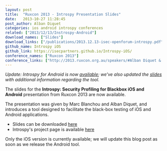 ```yaml
---
layout: post
title:  "Ruxcon 2013 - Introspy Presentation Slides"
date:   2013-10-27 11:28:45
post_author: Alban Diquet
categories: ios android introspy conferences
related: ["2013/12/13/Instrospy-Android"]
download_names: ["Slides"]
download_links: ["/publications/2013.12.13-isec-openforum-introspy.pdf"]
github_name: Introspy iOS
github_link: https://isecpartners.github.io/Introspy-iOS/
conference_names: ["Ruxcon 2013"]
conference_links: ["http://2013.ruxcon.org.au/speakers/#Alban Diquet & Marc Blanchou"]
---
```


_Update: Introspy for Android is now [available][android-post]; we've also
updated the [slides][introspy-slides] with additional information regarding
the tool._ 

The slides for the __Introspy: Security Profiling for Blackbox iOS and
Android__ presentation from Ruxcon 2013 are now available.

The presentation was given by Marc Blanchou and Alban Diquet, and introduces a
tool designed to facilitate the black-box testing of iOS and Android
applications.

* Slides can be downloaded [here][introspy-slides]
* Introspy's project page is available [here][introspy-page]

Only the iOS version is currently available; we will update this blog post as
soon as we release the Android tool.


[introspy-page]: https://isecpartners.github.io/Introspy-iOS/
[introspy-slides]: /publications/2013.12.13-isec-openforum-introspy.pdf
[android-post]: /android/2013/12/13/Instrospy-Android.html

